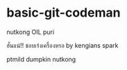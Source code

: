 ﻿# basic-git-codeman
nutkong
OIL
puri

ฮั่นแน่!! ชอบเร่งเครื่องหรอ by kengians
spark

ptmild
dumpkin
nutkong
